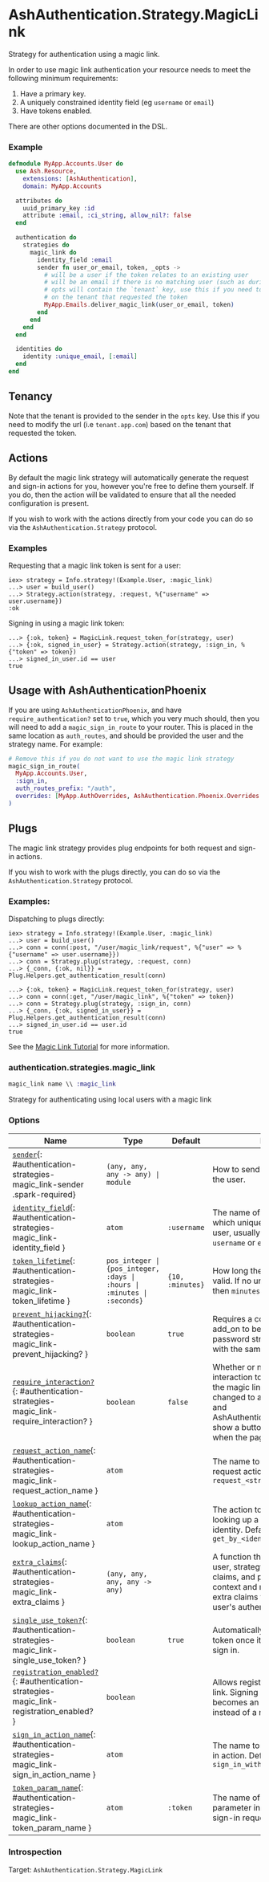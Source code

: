 <!--
This file was generated by Spark. Do not edit it by hand.
-->
# AshAuthentication.Strategy.MagicLink

Strategy for authentication using a magic link.

In order to use magic link authentication your resource needs to meet the
following minimum requirements:

1. Have a primary key.
2. A uniquely constrained identity field (eg `username` or `email`)
3. Have tokens enabled.

There are other options documented in the DSL.

### Example

```elixir
defmodule MyApp.Accounts.User do
  use Ash.Resource,
    extensions: [AshAuthentication],
    domain: MyApp.Accounts

  attributes do
    uuid_primary_key :id
    attribute :email, :ci_string, allow_nil?: false
  end

  authentication do
    strategies do
      magic_link do
        identity_field :email
        sender fn user_or_email, token, _opts ->
          # will be a user if the token relates to an existing user
          # will be an email if there is no matching user (such as during sign up)
          # opts will contain the `tenant` key, use this if you need to alter the link based
          # on the tenant that requested the token
          MyApp.Emails.deliver_magic_link(user_or_email, token)
        end
      end
    end
  end

  identities do
    identity :unique_email, [:email]
  end
end
```

## Tenancy

Note that the tenant is provided to the sender in the `opts` key. Use this if you need
to modify the url (i.e `tenant.app.com`) based on the tenant that requested the token.

## Actions

By default the magic link strategy will automatically generate the request and
sign-in actions for you, however you're free to define them yourself.  If you
do, then the action will be validated to ensure that all the needed
configuration is present.

If you wish to work with the actions directly from your code you can do so via
the `AshAuthentication.Strategy` protocol.

### Examples

Requesting that a magic link token is sent for a user:

    iex> strategy = Info.strategy!(Example.User, :magic_link)
    ...> user = build_user()
    ...> Strategy.action(strategy, :request, %{"username" => user.username})
    :ok

Signing in using a magic link token:

    ...> {:ok, token} = MagicLink.request_token_for(strategy, user)
    ...> {:ok, signed_in_user} = Strategy.action(strategy, :sign_in, %{"token" => token})
    ...> signed_in_user.id == user
    true

## Usage with AshAuthenticationPhoenix

If you are using `AshAuthenticationPhoenix`, and have `require_authentication?` set to `true`, which you very much should, then you will need to add a `magic_sign_in_route` to your router. This is placed in the same location as `auth_routes`, and should be provided the user and the strategy name. For example:

```elixir
# Remove this if you do not want to use the magic link strategy
magic_sign_in_route(
  MyApp.Accounts.User,
  :sign_in,
  auth_routes_prefix: "/auth",
  overrides: [MyApp.AuthOverrides, AshAuthentication.Phoenix.Overrides.Default]
)
```

## Plugs

The magic link strategy provides plug endpoints for both request and sign-in
actions.

If you wish to work with the plugs directly, you can do so via the
`AshAuthentication.Strategy` protocol.

### Examples:

Dispatching to plugs directly:

    iex> strategy = Info.strategy!(Example.User, :magic_link)
    ...> user = build_user()
    ...> conn = conn(:post, "/user/magic_link/request", %{"user" => %{"username" => user.username}})
    ...> conn = Strategy.plug(strategy, :request, conn)
    ...> {_conn, {:ok, nil}} = Plug.Helpers.get_authentication_result(conn)

    ...> {:ok, token} = MagicLink.request_token_for(strategy, user)
    ...> conn = conn(:get, "/user/magic_link", %{"token" => token})
    ...> conn = Strategy.plug(strategy, :sign_in, conn)
    ...> {_conn, {:ok, signed_in_user}} = Plug.Helpers.get_authentication_result(conn)
    ...> signed_in_user.id == user.id
    true

See the [Magic Link Tutorial](/documentation/tutorial/magic-links.md) for more information.



### authentication.strategies.magic_link
```elixir
magic_link name \\ :magic_link
```


Strategy for authenticating using local users with a magic link






### Options

| Name | Type | Default | Docs |
|------|------|---------|------|
| [`sender`](#authentication-strategies-magic_link-sender){: #authentication-strategies-magic_link-sender .spark-required} | `(any, any, any -> any) \| module` |  | How to send the magic link to the user. |
| [`identity_field`](#authentication-strategies-magic_link-identity_field){: #authentication-strategies-magic_link-identity_field } | `atom` | `:username` | The name of the attribute which uniquely identifies the user, usually something like `username` or `email_address`. |
| [`token_lifetime`](#authentication-strategies-magic_link-token_lifetime){: #authentication-strategies-magic_link-token_lifetime } | `pos_integer \| {pos_integer, :days \| :hours \| :minutes \| :seconds}` | `{10, :minutes}` | How long the sign in token is valid.  If no unit is provided, then `minutes` is assumed. |
| [`prevent_hijacking?`](#authentication-strategies-magic_link-prevent_hijacking?){: #authentication-strategies-magic_link-prevent_hijacking? } | `boolean` | `true` | Requires a confirmation add_on to be present if the password strategy is used with the same identity_field. |
| [`require_interaction?`](#authentication-strategies-magic_link-require_interaction?){: #authentication-strategies-magic_link-require_interaction? } | `boolean` | `false` | Whether or not to require user interaction to sign in. If true, the magic link URLs are changed to a `POST` request, and AshAuthenticationPhoenix will show a button to confirm when the page is visited |
| [`request_action_name`](#authentication-strategies-magic_link-request_action_name){: #authentication-strategies-magic_link-request_action_name } | `atom` |  | The name to use for the request action. Defaults to `request_<strategy_name>` |
| [`lookup_action_name`](#authentication-strategies-magic_link-lookup_action_name){: #authentication-strategies-magic_link-lookup_action_name } | `atom` |  | The action to use when looking up a user by their identity. Defaults to `get_by_<identity_field>` |
| [`extra_claims`](#authentication-strategies-magic_link-extra_claims){: #authentication-strategies-magic_link-extra_claims } | `(any, any, any, any -> any)` |  | A function that receives the user, strategy, magic link claims, and preparation context and returns a map of extra claims to include in the user's authenticated JWT. |
| [`single_use_token?`](#authentication-strategies-magic_link-single_use_token?){: #authentication-strategies-magic_link-single_use_token? } | `boolean` | `true` | Automatically revoke the token once it's been used for sign in. |
| [`registration_enabled?`](#authentication-strategies-magic_link-registration_enabled?){: #authentication-strategies-magic_link-registration_enabled? } | `boolean` |  | Allows registering via magic link. Signing in with magic link becomes an upsert action instead of a read action. |
| [`sign_in_action_name`](#authentication-strategies-magic_link-sign_in_action_name){: #authentication-strategies-magic_link-sign_in_action_name } | `atom` |  | The name to use for the sign in action. Defaults to `sign_in_with_<strategy_name>` |
| [`token_param_name`](#authentication-strategies-magic_link-token_param_name){: #authentication-strategies-magic_link-token_param_name } | `atom` | `:token` | The name of the token parameter in the incoming sign-in request. |





### Introspection

Target: `AshAuthentication.Strategy.MagicLink`



<style type="text/css">.spark-required::after { content: "*"; color: red !important; }</style>
